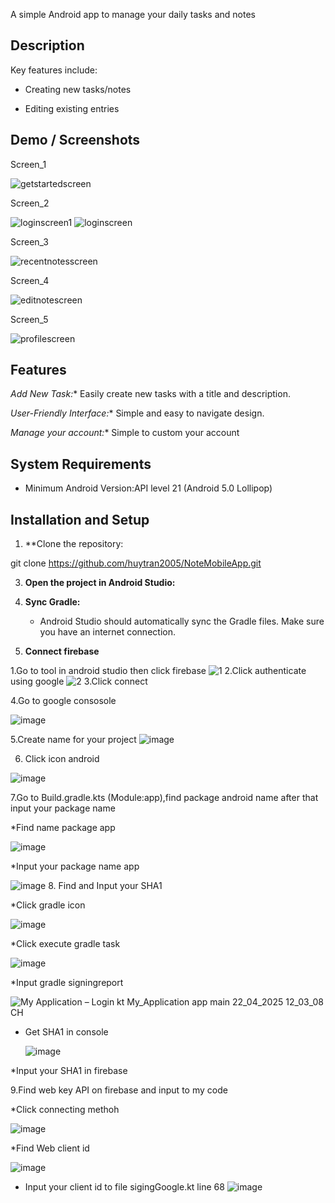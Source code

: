A simple Android app to manage your daily tasks and notes

## Description

Key features include:

* Creating new tasks/notes

* Editing existing entries

## Demo / Screenshots
Screen_1

![getstartedscreen](https://github.com/user-attachments/assets/34d7cc87-3248-4008-8322-0916223c900e)

Screen_2


![loginscreen1](https://github.com/user-attachments/assets/87192e03-1a94-4a82-b51e-cac4cb459774)
![loginscreen](https://github.com/user-attachments/assets/42bbd751-9961-4155-bbd8-a778050a82ca)


Screen_3

![recentnotesscreen](https://github.com/user-attachments/assets/564ed6e4-ad48-448a-8e13-9ecbf5c0dda4)


Screen_4

![editnotescreen](https://github.com/user-attachments/assets/ef1009e7-fa95-496d-8aff-7f0085490f90)

Screen_5

![profilescreen](https://github.com/user-attachments/assets/799037f8-ba00-4179-8dd2-e50772e3d517)


## Features

 *Add New Task:** Easily create new tasks with a title and description.
 
 *User-Friendly Interface:** Simple and easy to navigate design.
 
 *Manage your account:** Simple to custom your account


## System Requirements

* Minimum Android Version:API level 21 (Android 5.0 Lollipop)

## Installation and Setup

1.  **Clone the repository:

   git clone https://github.com/huytran2005/NoteMobileApp.git

3.  **Open the project in Android Studio:**
  
4.  **Sync Gradle:**

    * Android Studio should automatically sync the Gradle files. Make sure you have an internet connection.
      
5. **Connect firebase**

1.Go to tool in android studio then click firebase
      ![1](https://github.com/user-attachments/assets/5ea00190-0893-4aa5-b631-3b49fba82b61)
2.Click authenticate using google
       ![2](https://github.com/user-attachments/assets/325fea18-aedf-4fed-aead-43a89f3893c2)
3.Click connect



4.Go to google consosole 

![image](https://github.com/user-attachments/assets/8488367b-ed8b-4a84-b164-b5d24de5b3ce)


5.Create name for your project
   ![image](https://github.com/user-attachments/assets/de0cf588-d830-41db-bdee-1c8abefcb3ca)

6. Click icon android

  ![image](https://github.com/user-attachments/assets/5d71d683-e8f5-4370-82ab-9c42f3cc315c)

  
7.Go to Build.gradle.kts (Module:app),find package android name after that input your package name 
    
  *Find name package app
    
  ![image](https://github.com/user-attachments/assets/7c122662-be20-4130-ae04-1ba88c83b72e)
      
  *Input your package name app
    
  ![image](https://github.com/user-attachments/assets/9decfe0a-b073-4a04-b091-fa6a050241c4)
8. Find and Input your SHA1

 *Click gradle icon
 
 ![image](https://github.com/user-attachments/assets/3f29e523-d9e8-4289-ba1e-2140e376bd35)

 *Click execute gradle task

 ![image](https://github.com/user-attachments/assets/0e7d9bba-112e-4d3d-b965-1f908649983f)

 *Input gradle signingreport
 
 ![My Application – Login kt  My_Application app main  22_04_2025 12_03_08 CH](https://github.com/user-attachments/assets/e39727d8-f9f0-4279-a5f7-05b2e9d455b1)

 * Get SHA1 in console

   ![image](https://github.com/user-attachments/assets/77af4e90-cce1-4453-b1c8-a6ac205e253e)
  
 *Input your SHA1 in firebase

 9.Find web key API on firebase and input to my code
 
 *Click  connecting methoh

![image](https://github.com/user-attachments/assets/f3da80c8-4e00-4231-aabb-1fb8496e69a2)


*Find Web client id

![image](https://github.com/user-attachments/assets/9380e6b7-3851-4ccf-acd6-512b2b74748f)

* Input your client id to file sigingGoogle.kt line 68
  ![image](https://github.com/user-attachments/assets/ee2f5c13-5289-43a0-968a-28ec0fd37b8e)

 
